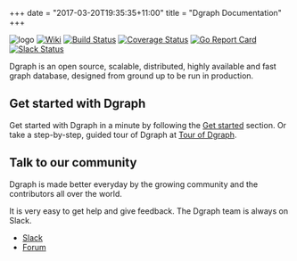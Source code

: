 +++
date = "2017-03-20T19:35:35+11:00"
title = "Dgraph Documentation"
+++

![logo](https://img.shields.io/badge/status-alpha-red.svg)
[![Wiki](https://img.shields.io/badge/res-wiki-blue.svg)](https://docs.dgraph.io)
[![Build Status](https://travis-ci.org/dgraph-io/dgraph.svg?branch=master)](https://travis-ci.org/dgraph-io/dgraph)
[![Coverage Status](https://coveralls.io/repos/github/dgraph-io/dgraph/badge.svg?branch=master)](https://coveralls.io/github/dgraph-io/dgraph?branch=master)
[![Go Report Card](https://goreportcard.com/badge/github.com/dgraph-io/dgraph)](https://goreportcard.com/report/github.com/dgraph-io/dgraph)
[![Slack Status](http://slack.dgraph.io/badge.svg)](http://slack.dgraph.io)

Dgraph is an open source, scalable, distributed, highly available and fast graph database, designed from ground up to be run in production.

## Get started with Dgraph

Get started with Dgraph in a minute by following the [Get started](/get-started) section. Or take a step-by-step, guided tour of Dgraph at [Tour of Dgraph](https://tour.dgraph.io).

## Talk to our community

Dgraph is made better everyday by the growing community and the contributors all over the world.

It is very easy to get help and give feedback. The Dgraph team is always on Slack.

* [Slack](https://slack.dgraph.io)
* [Forum](https://discuss.dgraph.io)
